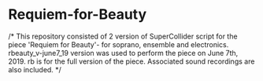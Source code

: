 # Requiem-for-Beauty
/* This repository consisted of 2 version of SuperCollider script for the piece 'Requiem for Beauty'- for soprano, ensemble and electronics.
rbeauty_v-june7_19 version was used to perform the piece on June 7th, 2019.
rb is for the full version of the piece. 
Associated sound recordings are also included.
*/
